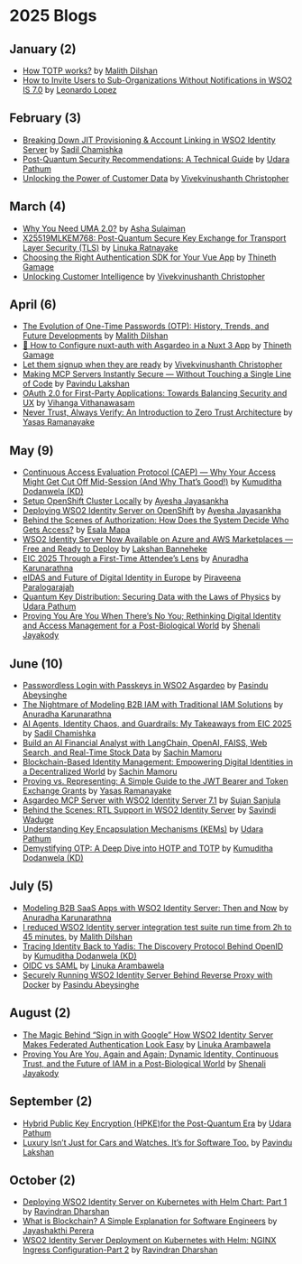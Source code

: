 # 2025 Blogs

## January (2)
* [How TOTP works?](https://medium.com/@malith_dilshan/how-totp-works-4592ea4bde50) by [Malith Dilshan](https://medium.com/@malith_dilshan)
* [How to Invite Users to Sub-Organizations Without Notifications in WSO2 IS 7.0](https://medium.com/@leonardor_2734/how-to-invite-users-to-sub-organizations-without-notifications-in-wso2-is-7-0-cf621fa3b41d) by [Leonardo Lopez](https://medium.com/@leonardor_2734)

## February (3)
* [Breaking Down JIT Provisioning & Account Linking in WSO2 Identity Server](https://sadilchamishka.medium.com/breaking-down-jit-provisioning-account-linking-in-wso2-identity-server-e1246a5934a1) by [Sadil Chamishka](https://sadilchamishka.medium.com)
* [Post-Quantum Security Recommendations: A Technical Guide](https://medium.com/@hwupathum/post-quantum-security-recommendations-a-technical-guide-180e4cad05f7) by [Udara Pathum](https://medium.com/@hwupathum)
* [Unlocking the Power of Customer Data](https://medium.com/@vivekvinushanth/unlocking-the-power-of-customer-data-8d0f72704da9) by [Vivekvinushanth Christopher](https://medium.com/@vivekvinushanth)

## March (4)
* [Why You Need UMA 2.0?](https://medium.com/@ash15.sulaiman/why-you-need-uma-2-0-3e744cb5a8b1) by [Asha Sulaiman](https://medium.com/@ash15.sulaiman)
* [X25519MLKEM768: Post-Quantum Secure Key Exchange for Transport Layer Security (TLS)](https://medium.com/@linukaratnayake/x25519mlkem768-post-quantum-secure-key-exchange-for-transport-layer-security-tls-1d8444613dff) by [Linuka Ratnayake](https://medium.com/@linukaratnayake)
* [Choosing the Right Authentication SDK for Your Vue App](https://medium.com/@ggthineth/choosing-the-right-authentication-sdk-for-your-vue-app-651fd7fa0c19) by [Thineth Gamage](https://medium.com/@ggthineth)
* [Unlocking Customer Intelligence](https://medium.com/@vivekvinushanth/unlocking-customer-intelligence-aec06e5a891c) by [Vivekvinushanth Christopher](https://medium.com/@vivekvinushanth)

## April (6)
* [The Evolution of One-Time Passwords (OTP): History, Trends, and Future Developments](https://medium.com/@malith_dilshan/the-evolution-of-one-time-passwords-otp-history-trends-and-future-developments-58fca0edee6c) by [Malith Dilshan](https://medium.com/@malith_dilshan)
* [🔐 How to Configure nuxt-auth with Asgardeo in a Nuxt 3 App](https://medium.com/identity-beyond-borders/how-to-configure-nuxt-auth-with-asgardeo-in-a-nuxt-3-app-3dff6d5af432) by [Thineth Gamage](https://medium.com/@ggthineth)
* [Let them signup when they are ready](https://medium.com/@vivekvinushanth/let-them-sign-up-when-theyre-ready-5d1010930793) by [Vivekvinushanth Christopher](https://medium.com/@vivekvinushanth)
* [Making MCP Servers Instantly Secure — Without Touching a Single Line of Code](https://pavindulakshan.medium.com/making-mcp-servers-instantly-secure-without-touching-a-single-line-of-code-eb3d3858b1f6) by [Pavindu Lakshan](https://medium.com/@pavindulakshan)
* [OAuth 2.0 for First-Party Applications: Towards Balancing Security and UX](https://medium.com/@vihanga_vithanawasam/oauth-2-0-for-first-party-applications-towards-balancing-security-and-ux-6205597e7fda) by [Vihanga Vithanawasam](https://medium.com/@vihanga_vithanawasam)
* [Never Trust, Always Verify: An Introduction to Zero Trust Architecture](https://medium.com/@yasasramanayaka/never-trust-always-verify-an-introduction-to-zero-trust-rchitecture-ad1d4f47b6e8) by [Yasas Ramanayake](https://medium.com/@yasasramanayaka)

## May (9)
* [Continuous Access Evaluation Protocol (CAEP) — Why Your Access Might Get Cut Off Mid-Session (And Why That’s Good!)](https://medium.com/@kumudithag40/continuous-access-evaluation-protocol-caep-why-your-access-might-get-cut-off-mid-session-9a9beb0f4bc5) by [Kumuditha Dodanwela (KD)](https://medium.com/@kumudithag40)
* [Setup OpenShift Cluster Locally](https://medium.com/@ayeshajayasankha/setup-openshift-cluster-locally-53a83a433ce3) by [Ayesha Jayasankha](https://medium.com/@ayeshajayasankha)
* [Deploying WSO2 Identity Server on OpenShift](https://medium.com/@ayeshajayasankha/deploying-wso2-identity-server-on-openshift-ec9117d7930e) by [Ayesha Jayasankha](https://medium.com/@ayeshajayasankha)
* [Behind the Scenes of Authorization: How Does the System Decide Who Gets Access?](https://medium.com/@esalamapa/behind-the-scenes-of-authorization-how-does-the-system-decide-who-gets-access-ff9caf5e8098) by [Esala Mapa](https://medium.com/@esalamapa)
* [WSO2 Identity Server Now Available on Azure and AWS Marketplaces — Free and Ready to Deploy](https://lakshan-banneheke.medium.com/wso2-identity-server-now-available-on-azure-and-aws-marketplaces-free-and-ready-to-deploy-be9bed7aaf8d) by [Lakshan Banneheke](https://lakshan-banneheke.medium.com/)
* [EIC 2025 Through a First-Time Attendee’s Lens](https://anuradha-15.medium.com/eic-2025-through-a-first-time-attendees-lens-86fe233bb09c) by [Anuradha Karunarathna](https://anuradha-15.medium.com/)
* [eIDAS and Future of Digital Identity in Europe](https://piraveenaparalogarajah.medium.com/eidas-and-the-future-of-digital-identity-in-europe-2989cb4aaf46) by [Piraveena Paralogarajah](https://piraveenaparalogarajah.medium.com/)
* [Quantum Key Distribution: Securing Data with the Laws of Physics](https://medium.com/@hwupathum/quantum-key-distribution-8747898bbf54) by [Udara Pathum](https://medium.com/@hwupathum)
* [Proving You Are You When There’s No You; Rethinking Digital Identity and Access Management for a Post-Biological World](https://shenalijayakody.medium.com/proving-you-are-you-when-theres-no-you-cf46026396cb) by [Shenali Jayakody](https://shenalijayakody.medium.com/)

## June (10)
* [Passwordless Login with Passkeys in WSO2 Asgardeo](https://medium.com/@pasinduyeshan/passwordless-login-with-passkeys-in-wso2-asgardeo-1d239e17af31) by [Pasindu Abeysinghe](https://pasinduyeshan.medium.com/)
* [The Nightmare of Modeling B2B IAM with Traditional IAM Solutions](https://anuradha-15.medium.com/the-nightmare-of-modeling-b2b-iam-with-traditional-iam-solutions-fdb56cc4dd42) by [Anuradha Karunarathna](https://anuradha-15.medium.com/)
* [AI Agents, Identity Chaos, and Guardrails: My Takeaways from EIC 2025](https://sadilchamishka.medium.com/ai-agents-identity-chaos-and-guardrails-my-takeaways-from-eic-2025-e354d9836dd5) by [Sadil Chamishka](https://sadilchamishka.medium.com)
* [Build an AI Financial Analyst with LangChain, OpenAI, FAISS, Web Search, and Real-Time Stock Data](https://sachinmamoru.medium.com/build-an-ai-financial-analyst-with-langchain-openai-faiss-web-search-and-real-time-stock-data-8c87f0652696) by [Sachin Mamoru](https://sachinmamoru.medium.com/)
* [Blockchain-Based Identity Management: Empowering Digital Identities in a Decentralized World](https://sachinmamoru.medium.com/blockchain-based-identity-management-empowering-digital-identities-in-a-decentralized-world-f1318bac1588) by [Sachin Mamoru](https://sachinmamoru.medium.com/)
* [Proving vs. Representing: A Simple Guide to the JWT Bearer and Token Exchange Grants](https://medium.com/@yasasramanayaka/proving-vs-representing-a-simple-guide-to-the-jwt-bearer-and-token-exchange-grants-f0968a9e2629) by [Yasas Ramanayake](https://medium.com/@yasasramanayaka)
* [Asgardeo MCP Server with WSO2 Identity Server 7.1](https://medium.com/@sujan-sanjula/asgardeo-mcp-server-with-wso2-identity-server-7-1-b4166f383451) by [Sujan Sanjula](https://medium.com/@sujan-sanjula)
* [Behind the Scenes: RTL Support in WSO2 Identity Server](https://medium.com/@savindiwaduge7/behind-the-scenes-rtl-support-in-wso2-identity-server-bb6166fc903e) by [Savindi Waduge](https://medium.com/@savindiwaduge7)
* [Understanding Key Encapsulation Mechanisms (KEMs)](https://medium.com/@hwupathum/understanding-key-encapsulation-mechanisms-kems-60e10fec4fa2) by [Udara Pathum](https://medium.com/@hwupathum)
* [Demystifying OTP: A Deep Dive into HOTP and TOTP](https://medium.com/@kumudithag40/demystifying-otp-a-deep-dive-into-hotp-and-totp-96573f9b525e) by [Kumuditha Dodanwela (KD)](https://medium.com/@kumudithag40)

## July (5)
* [Modeling B2B SaaS Apps with WSO2 Identity Server: Then and Now](https://anuradha-15.medium.com/modeling-b2b-saas-apps-with-wso2-identity-server-then-and-now-fee502cbfd9a) by [Anuradha Karunarathna](https://anuradha-15.medium.com/)
* [I reduced WSO2 Identity server integration test suite run time from 2h to 45 minutes.](https://medium.com/@malith_dilshan/i-reduced-wso2-identity-server-integration-test-suite-run-time-from-2h-to-45-minutes-f0d5b7872691) by [Malith Dilshan](https://medium.com/@malith_dilshan)
* [Tracing Identity Back to Yadis: The Discovery Protocol Behind OpenID](https://medium.com/@kumudithag40/tracing-identity-back-to-yadis-the-discovery-protocol-behind-openid-1c35c4a58817) by [Kumuditha Dodanwela (KD)](https://medium.com/@kumudithag40)
* [OIDC vs SAML](https://medium.com/@linukaarambawela/oidc-vs-saml-432f8a0ce891) by [Linuka Arambawela](https://medium.com/@linukaarambawela/)
* [Securely Running WSO2 Identity Server Behind Reverse Proxy with Docker](https://pasinduyeshan.medium.com/securely-running-wso2-identity-server-behind-reverse-proxy-with-docker-0bf843229418) by [Pasindu Abeysinghe](https://pasinduyeshan.medium.com/)

## August (2)
* [The Magic Behind “Sign in with Google” How WSO2 Identity Server Makes Federated Authentication Look Easy](https://medium.com/@linukaarambawela/the-magic-behind-sign-in-with-google-how-wso2-identity-server-makes-federated-authentication-549f5c679451) by [Linuka Arambawela](https://medium.com/@linukaarambawela/)
* [Proving You Are You, Again and Again; Dynamic Identity, Continuous Trust, and the Future of IAM in a Post-Biological World](https://shenalijayakody.medium.com/proving-you-are-you-again-and-again-cb292b1abc3d) by [Shenali Jayakody](https://shenalijayakody.medium.com/)

## September (2)
* [Hybrid Public Key Encryption (HPKE)for the Post-Quantum Era](https://medium.com/@hwupathum/hybrid-public-key-encryption-hpke-for-post-quantum-era-cc307e379526) by [Udara Pathum](https://medium.com/@hwupathum)
* [Luxury Isn’t Just for Cars and Watches. It’s for Software Too.](https://medium.com/@pavindulakshan/luxury-isnt-just-for-cars-and-watches-it-s-for-software-too-0552446c64b3) by [Pavindu Lakshan](https://pavindulakshan.medium.com/)

## October (2)
* [Deploying WSO2 Identity Server on Kubernetes with Helm Chart: Part 1](https://ravindrandharshan.medium.com/deploying-wso2-identity-server-on-kubernetes-with-helm-d49f8f6b9ebf) by [Ravindran Dharshan](https://ravindrandharshan.medium.com)
* [What is Blockchain? A Simple Explanation for Software Engineers](https://medium.com/@jayashakthiperera/what-is-blockchain-a-simple-explanation-for-software-engineers-155bd7d7fbe7?source=friends_link&sk=f55abe3699f4130e7519968180677558) by [Jayashakthi Perera](https://medium.com/@jayashakthiperera)
* [WSO2 Identity Server Deployment on Kubernetes with Helm: NGINX Ingress Configuration-Part 2](https://ravindrandharshan.medium.com/deploying-wso2-identity-server-on-kubernetes-with-helm-chart-part-2-nginx-ingress-setup-3c282fead055) by [Ravindran Dharshan](https://ravindrandharshan.medium.com)